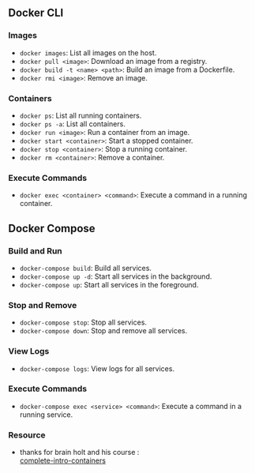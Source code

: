 ## Docker CLI

### Images

- `docker images`: List all images on the host.
- `docker pull <image>`: Download an image from a registry.
- `docker build -t <name> <path>`: Build an image from a Dockerfile.
- `docker rmi <image>`: Remove an image.

### Containers

- `docker ps`: List all running containers.
- `docker ps -a`: List all containers.
- `docker run <image>`: Run a container from an image.
- `docker start <container>`: Start a stopped container.
- `docker stop <container>`: Stop a running container.
- `docker rm <container>`: Remove a container.

### Execute Commands

- `docker exec <container> <command>`: Execute a command in a running container.

## Docker Compose

### Build and Run

- `docker-compose build`: Build all services.
- `docker-compose up -d`: Start all services in the background.
- `docker-compose up`: Start all services in the foreground.

### Stop and Remove

- `docker-compose stop`: Stop all services.
- `docker-compose down`: Stop and remove all services.

### View Logs

- `docker-compose logs`: View logs for all services.

### Execute Commands

- `docker-compose exec <service> <command>`: Execute a command in a running service.

### Resource

- thanks for brain holt and his course : <div> <a href="https://frontendmasters.com/courses/complete-intro-containers/" /> complete-intro-containers </div>